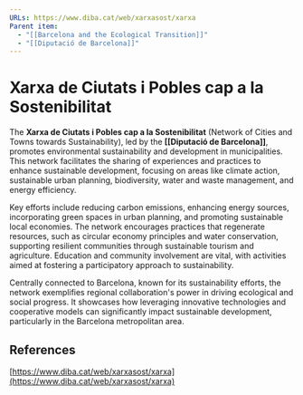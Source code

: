 ```yaml
---
URLs: https://www.diba.cat/web/xarxasost/xarxa
Parent item:
  - "[[Barcelona and the Ecological Transition]]"
  - "[[Diputació de Barcelona]]"
---
```

# Xarxa de Ciutats i Pobles cap a la Sostenibilitat

The **Xarxa de Ciutats i Pobles cap a la Sostenibilitat** (Network of Cities and Towns towards Sustainability), led by the **[[Diputació de Barcelona]]**, promotes environmental sustainability and development in municipalities. This network facilitates the sharing of experiences and practices to enhance sustainable development, focusing on areas like climate action, sustainable urban planning, biodiversity, water and waste management, and energy efficiency.

Key efforts include reducing carbon emissions, enhancing energy sources, incorporating green spaces in urban planning, and promoting sustainable local economies. The network encourages practices that regenerate resources, such as circular economy principles and water conservation, supporting resilient communities through sustainable tourism and agriculture. Education and community involvement are vital, with activities aimed at fostering a participatory approach to sustainability.

Centrally connected to Barcelona, known for its sustainability efforts, the network exemplifies regional collaboration's power in driving ecological and social progress. It showcases how leveraging innovative technologies and cooperative models can significantly impact sustainable development, particularly in the Barcelona metropolitan area.

## References

[https://www.diba.cat/web/xarxasost/xarxa](https://www.diba.cat/web/xarxasost/xarxa)